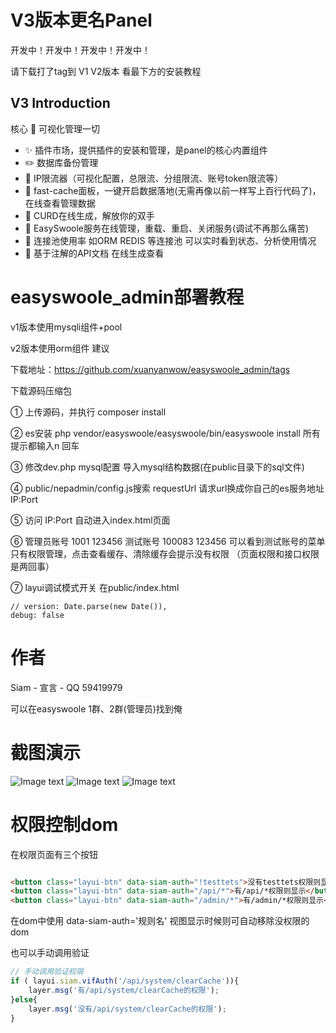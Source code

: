# V3版本更名Panel 

开发中！开发中！开发中！开发中！

请下载打了tag到 V1 V2版本  看最下方的安装教程

## V3 Introduction

核心 :pushpin:  可视化管理一切

- :sparkles: 插件市场，提供插件的安装和管理，是panel的核心内置组件
- :pencil2: 数据库备份管理
- :hammer: IP限流器（可视化配置，总限流、分组限流、账号token限流等）
- :page_facing_up: fast-cache面板，一键开启数据落地(无需再像以前一样写上百行代码了)，在线查看管理数据
- :page_facing_up: CURD在线生成，解放你的双手
- :page_facing_up: EasySwoole服务在线管理，重载、重启、关闭服务(调试不再那么痛苦)
- :page_facing_up: 连接池使用率  如ORM REDIS 等连接池 可以实时看到状态、分析使用情况
- :page_facing_up: 基于注解的API文档 在线生成查看
 


# easyswoole_admin部署教程


v1版本使用mysqli组件+pool

v2版本使用orm组件 建议


下载地址：https://github.com/xuanyanwow/easyswoole_admin/tags

下载源码压缩包 

① 上传源码，并执行 composer install

② es安装  php vendor/easyswoole/easyswoole/bin/easyswoole install  所有提示都输入n 回车

③ 修改dev.php mysql配置  导入mysql结构数据(在public目录下的sql文件)

④ public/nepadmin/config.js搜索 requestUrl  请求url换成你自己的es服务地址  IP:Port

⑤ 访问 IP:Port 自动进入index.html页面

⑥ 管理员账号 1001 123456   测试账号 100083 123456   可以看到测试账号的菜单只有权限管理，点击查看缓存、清除缓存会提示没有权限  （页面权限和接口权限是两回事）

⑦ layui调试模式开关 在public/index.html 
```
// version: Date.parse(new Date()),
debug: false
```

# 作者

Siam - 宣言 - QQ 59419979

可以在easyswoole 1群、2群(管理员)找到俺

# 截图演示

![Image text](./public/temimg/easysiam.jpg)
![Image text](./public/temimg/easysiam2.jpg)
![Image text](./public/temimg/easysiam3.jpg)

# 权限控制dom
在权限页面有三个按钮
```html

<button class="layui-btn" data-siam-auth="!testtets">没有testtets权限则显示</button>
<button class="layui-btn" data-siam-auth="/api/*">有/api/*权限则显示</button>
<button class="layui-btn" data-siam-auth="/admin/*">有/admin/*权限则显示</button>
```

在dom中使用 data-siam-auth='规则名'  视图显示时候则可自动移除没权限的dom

也可以手动调用验证
```javascript
// 手动调用验证权限
if ( layui.siam.vifAuth('/api/system/clearCache')){
    layer.msg('有/api/system/clearCache的权限');
}else{
    layer.msg('没有/api/system/clearCache的权限');
}
```
